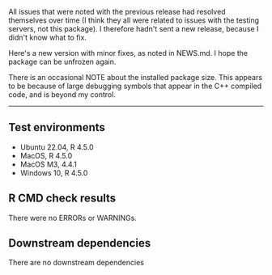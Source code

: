 All issues that were noted with the previous release had resolved themselves over time (I think they all were related to issues with the testing servers, not this package). 
I therefore hadn't sent a new release, because I didn't know what to fix. 

Here's a new version with minor fixes, as noted in NEWS.md. I hope the package can be unfrozen again. 

There is an occasional NOTE about the installed package size. 
This appears to be because of large debugging symbols that appear in the C++ compiled code, and is beyond my control.

---

## Test environments
* Ubuntu 22.04, R 4.5.0
* MacOS, R 4.5.0
* MacOS M3, 4.4.1
* Windows 10, R 4.5.0

## R CMD check results

There were no ERRORs or WARNINGs. 

## Downstream dependencies

There are no downstream dependencies
